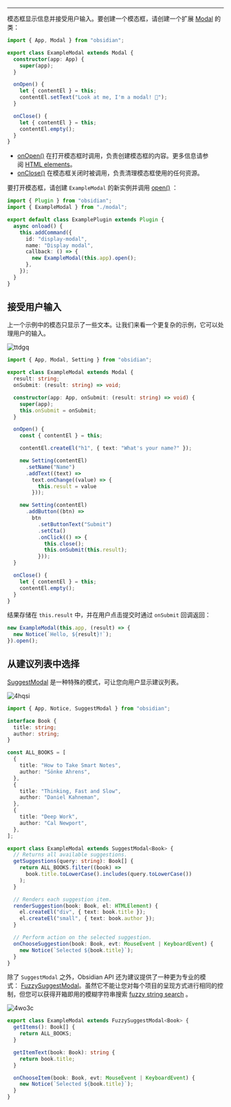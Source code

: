 
---
模态框显示信息并接受用户输入。要创建一个模态框，请创建一个扩展 [Modal](https://docs.obsidian.md/Reference/TypeScript+API/Modal/Modal) 的类：

```ts
import { App, Modal } from "obsidian";

export class ExampleModal extends Modal {
  constructor(app: App) {
    super(app);
  }

  onOpen() {
    let { contentEl } = this;
    contentEl.setText("Look at me, I'm a modal! 👀");
  }

  onClose() {
    let { contentEl } = this;
    contentEl.empty();
  }
}
```

- [onOpen()](https://docs.obsidian.md/Reference/TypeScript+API/View/onOpen) 在打开模态框时调用，负责创建模态框的内容。更多信息请参阅 [HTML elements](https://docs.obsidian.md/Plugins/User+interface/HTML+elements)。
- [onClose()](https://docs.obsidian.md/Reference/TypeScript+API/Modal/onClose) 在模态框关闭时被调用，负责清理模态框使用的任何资源。

要打开模态框，请创建 `ExampleModal` 的新实例并调用 [open()](https://docs.obsidian.md/Reference/TypeScript+API/Modal/open) ：

```ts
import { Plugin } from "obsidian";
import { ExampleModal } from "./modal";

export default class ExamplePlugin extends Plugin {
  async onload() {
    this.addCommand({
      id: "display-modal",
      name: "Display modal",
      callback: () => {
        new ExampleModal(this.app).open();
      },
    });
  }
}
```

## 接受用户输入

上一个示例中的模态只显示了一些文本。让我们来看一个更复杂的示例，它可以处理用户的输入。

![ttdgq](../../../../../../../Attachments/ttdgq.png)

```ts
import { App, Modal, Setting } from "obsidian";

export class ExampleModal extends Modal {
  result: string;
  onSubmit: (result: string) => void;

  constructor(app: App, onSubmit: (result: string) => void) {
    super(app);
    this.onSubmit = onSubmit;
  }

  onOpen() {
    const { contentEl } = this;

    contentEl.createEl("h1", { text: "What's your name?" });

    new Setting(contentEl)
      .setName("Name")
      .addText((text) =>
        text.onChange((value) => {
          this.result = value
        }));

    new Setting(contentEl)
      .addButton((btn) =>
        btn
          .setButtonText("Submit")
          .setCta()
          .onClick(() => {
            this.close();
            this.onSubmit(this.result);
          }));
  }

  onClose() {
    let { contentEl } = this;
    contentEl.empty();
  }
}
```

结果存储在 `this.result` 中，并在用户点击提交时通过 `onSubmit` 回调返回：

```ts
new ExampleModal(this.app, (result) => {
  new Notice(`Hello, ${result}!`);
}).open();
```

## 从建议列表中选择

[SuggestModal](https://docs.obsidian.md/Reference/TypeScript+API/SuggestModal) 是一种特殊的模式，可让您向用户显示建议列表。

![4hqsi](../../../../../../../Attachments/4hqsi.gif)

```ts
import { App, Notice, SuggestModal } from "obsidian";

interface Book {
  title: string;
  author: string;
}

const ALL_BOOKS = [
  {
    title: "How to Take Smart Notes",
    author: "Sönke Ahrens",
  },
  {
    title: "Thinking, Fast and Slow",
    author: "Daniel Kahneman",
  },
  {
    title: "Deep Work",
    author: "Cal Newport",
  },
];

export class ExampleModal extends SuggestModal<Book> {
  // Returns all available suggestions.
  getSuggestions(query: string): Book[] {
    return ALL_BOOKS.filter((book) =>
      book.title.toLowerCase().includes(query.toLowerCase())
    );
  }

  // Renders each suggestion item.
  renderSuggestion(book: Book, el: HTMLElement) {
    el.createEl("div", { text: book.title });
    el.createEl("small", { text: book.author });
  }

  // Perform action on the selected suggestion.
  onChooseSuggestion(book: Book, evt: MouseEvent | KeyboardEvent) {
    new Notice(`Selected ${book.title}`);
  }
}
```

除了 `SuggestModal` 之外，Obsidian API 还为建议提供了一种更为专业的模式： [FuzzySuggestModal](https://docs.obsidian.md/Reference/TypeScript+API/FuzzySuggestModal)。虽然它不能让您对每个项目的呈现方式进行相同的控制，但您可以获得开箱即用的模糊字符串搜索 [fuzzy string search](https://en.wikipedia.org/wiki/Approximate_string_matching) 。

![4wo3c](../../../../../../../Attachments/4wo3c.png)

```ts
export class ExampleModal extends FuzzySuggestModal<Book> {
  getItems(): Book[] {
    return ALL_BOOKS;
  }

  getItemText(book: Book): string {
    return book.title;
  }

  onChooseItem(book: Book, evt: MouseEvent | KeyboardEvent) {
    new Notice(`Selected ${book.title}`);
  }
}
```